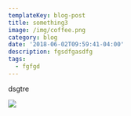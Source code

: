 ```yaml
---
templateKey: blog-post
title: something3
image: /img/coffee.png
category: blog
date: '2018-06-02T09:59:41-04:00'
description: fgsdfgasdfg
tags:
  - fgfgd
---
```

dsgtre

![](/img/chemex.jpg)
